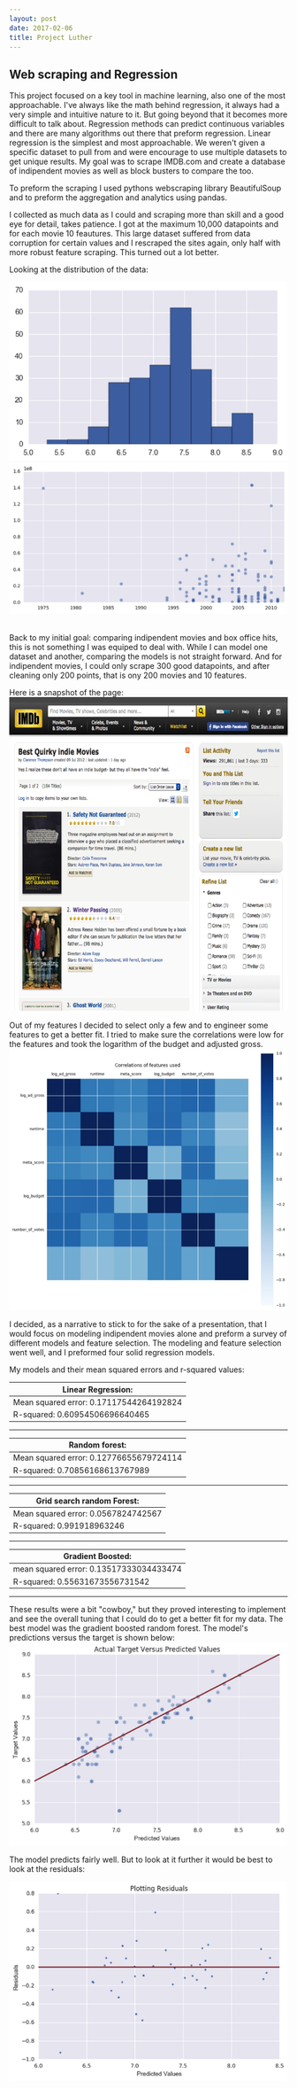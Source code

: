 ```yaml
---
layout: post
date: 2017-02-06
title: Project Luther
---
```

## Web scraping and Regression

This project focused on a key tool in machine learning, also one of the most approachable. I've always like the math behind regression, it always had a very simple and intuitive nature to it. But going beyond that it becomes more difficult to talk about. Regression methods can predict continuous variables and there are many algorithms out there that preform regression. Linear regression is the simplest and most approachable.
We weren't given a specific dataset to pull from and were encourage to use multiple datasets to get unique results. My goal was to scrape IMDB.com and create a database of indipendent movies as well as block busters to compare the too. 

To preform the scraping I used pythons webscraping library BeautifulSoup and to preform the aggregation and analytics using pandas.

I collected as much data as I could and scraping more than skill and a good eye for detail, takes patience. I got at the maximum 10,000 datapoints and for each movie 10 feautures. This large dataset suffered from data corruption for certain values and I rescraped the sites again, only half with more robust feature scraping. This turned out a lot better.

Looking at the distribution of the data:

![alt](/images/blogLuther/imdbhist.png)  
![alt](/images/blogLuther/year_gross.png)    

Back to my initial goal: comparing indipendent movies and box office hits, this is not something I was equiped to deal with. 
While I can model one dataset and another, comparing the models is not straight forward. And for indipendent movies, I could only scrape 300 good datapoints, and after cleaning only 200 points, that is ony 200 movies and 10 features.

Here is a snapshot of the page:
![alt](/images/blogLuther/page1.png) 

Out of my features I decided to select only a few and to engineer some features to get a better fit. I tried to make sure the correlations were low for the features and took the logarithm of the budget and adjusted gross.
![alt](/images/blogLuther/corr.png) 

I decided, as a narrative to stick to for the sake of a presentation, that I would focus on modeling indipendent movies alone and preform a survey of different models and feature selection. The modeling and feature selection went well, and I preformed four solid regression models.

My models and their mean squared errors and r-squared values:

|Linear Regression:|  
| --- |
|Mean squared error: 0.17117544264192824| 
|R-squared: 0.60954506696640465|
---------------------------------  

| Random forest: |  
| --- |
| Mean squared error: 0.12776655679724114 | 
| R-squared: 0.70856168613767989  |
--------------------------------  

| Grid search random Forest: |
| --- |
| Mean squared error: 0.0567824742567 |  
| R-squared: 0.991918963246 |
------------------------------  

| Gradient Boosted: |  
| --- |
| mean squared error: 0.13517333034433474  | 
| R-squared: 0.55631673556731542  |  
------------------------------------  

These results were a bit "cowboy," but they proved interesting to implement and see the overall tuning that I could do to get a better fit for my data. The best model was the gradient boosted random forest. The model's predictions versus the target is shown below:  
![alt](/images/blogLuther/pred_test.png)   



The model predicts fairly well. But to look at it further it would be best to look at the residuals:

![alt](/images/blogLuther/residual.png)   



